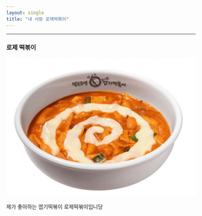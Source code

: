 ```yaml
---  
layout: single 
title: "내 사랑 로제떡볶이"
---  
```


---
### 로제 떡볶이  

![rose](/assets/images/restmb_allidxmake.jpg)

제가 좋아하는 엽기떡볶이 로제떡볶이입니당 
